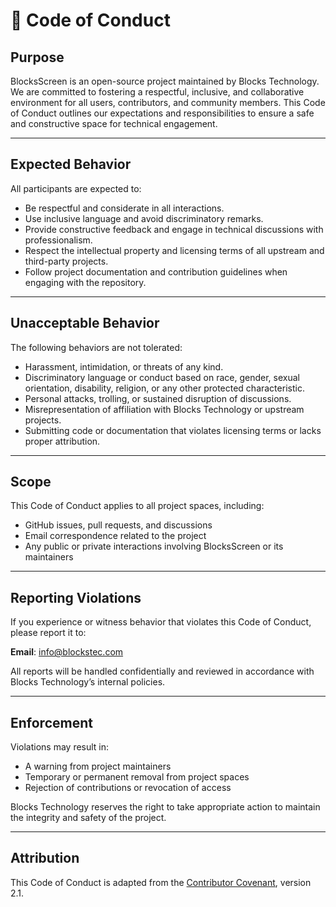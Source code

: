 # 📘 Code of Conduct

## Purpose

BlocksScreen is an open-source project maintained by Blocks Technology. We are committed to fostering a respectful, inclusive, and collaborative environment for all users, contributors, and community members. This Code of Conduct outlines our expectations and responsibilities to ensure a safe and constructive space for technical engagement.

---

## Expected Behavior

All participants are expected to:

- Be respectful and considerate in all interactions.
- Use inclusive language and avoid discriminatory remarks.
- Provide constructive feedback and engage in technical discussions with professionalism.
- Respect the intellectual property and licensing terms of all upstream and third-party projects.
- Follow project documentation and contribution guidelines when engaging with the repository.

---

## Unacceptable Behavior

The following behaviors are not tolerated:

- Harassment, intimidation, or threats of any kind.
- Discriminatory language or conduct based on race, gender, sexual orientation, disability, religion, or any other protected characteristic.
- Personal attacks, trolling, or sustained disruption of discussions.
- Misrepresentation of affiliation with Blocks Technology or upstream projects.
- Submitting code or documentation that violates licensing terms or lacks proper attribution.

---

## Scope

This Code of Conduct applies to all project spaces, including:

- GitHub issues, pull requests, and discussions
- Email correspondence related to the project
- Any public or private interactions involving BlocksScreen or its maintainers

---

## Reporting Violations

If you experience or witness behavior that violates this Code of Conduct, please report it to:
 
**Email**: [info@blockstec.com](mailto:info@blockstec.com)

All reports will be handled confidentially and reviewed in accordance with Blocks Technology’s internal policies.

---

## Enforcement

Violations may result in:

- A warning from project maintainers
- Temporary or permanent removal from project spaces
- Rejection of contributions or revocation of access

Blocks Technology reserves the right to take appropriate action to maintain the integrity and safety of the project.

---

## Attribution

This Code of Conduct is adapted from the [Contributor Covenant](https://www.contributor-covenant.org/), version 2.1.

